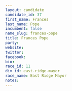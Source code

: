 ```yaml
---
layout: candidate
candidate_id: 37
first_name: Frances
last_name: Pope
incumbent: false
name_slug: frances-pope
title: Frances Pope
party: 
website: 
twitter: 
facebook: 
bio: 
race_id: 11
div_id: east-ridge-mayor
race_name: East Ridge Mayor
notes: 
---
```

